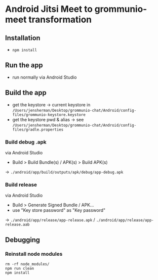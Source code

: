 # Android Jitsi Meet to grommunio-meet transformation

## Installation

- `npm install`

## Run the app

- run normally via Android Studio

## Build the app

- get the keystore -> current keystore in `/Users/jensherman/Desktop/grommunio-chat/Android/config-files/grommunio-keystore.keystore`
- get the keystore pwd & alias -> see `/Users/jensherman/Desktop/grommunio-chat/Android/config-files/gradle.properties`

### Build debug .apk
via Android Studio

- Build > Build Bundle(s) / APK(s) > Build APK(s)

-> `./android/app/build/outputs/apk/debug/app-debug.apk`

### Build release
via Android Studio

- Build > Generate Signed Bundle / APK...
- use "Key store password" as "Key password"

 -> `./android/app/release/app-release.apk` / `./android/app/release/app-release.aab`


## Debugging

### Reinstall node modules

`rm -rf node_modules/` \
`npm run clean` \
`npm install`

